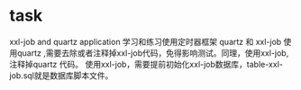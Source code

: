 # task
xxl-job and quartz application
学习和练习使用定时器框架 quartz 和 xxl-job
使用quartz ,需要去除或者注释掉xxl-job代码，免得影响测试。同理，使用xxl-job,注释掉quartz 代码。
使用xxl-job，需要提前初始化xxl-job数据库，table-xxl-job.sql就是数据库脚本文件。
